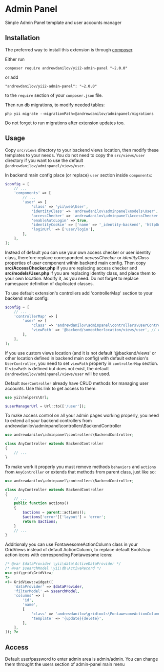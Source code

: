 Admin Panel
===========
Simple Admin Panel template and user accounts manager

Installation
------------

The preferred way to install this extension is through [composer](http://getcomposer.org/download/).

Either run

```
composer require andrewdanilov/yii2-admin-panel "~2.0.0"
```

or add

```
"andrewdanilov/yii2-admin-panel": "~2.0.0"
```

to the `require` section of your `composer.json` file.

Then run db migrations, to modify needed tables:

```
php yii migrate --migrationPath=@andrewdanilov/adminpanel/migrations
```

Do not forget to run migrations after extension updates too.


Usage
-----

Copy `src/views` directory to your backend views location, then modify these templates to your needs.
You do not need to copy the `src/views/user` directory if you want to use the default `@andrewdanilov/adminpanel/views/user`.

In backend main config place (or replace) `user` section inside `components`:

```php
$config = [
	// ...
	'components' => [
		// ...
		'user' => [
			'class' => 'yii\web\User',
			'identityClass' => 'andrewdanilov\adminpanel\models\User',
			'accessChecker' => 'andrewdanilov\adminpanel\AccessChecker',
			'enableAutoLogin' => true,
			'identityCookie' => ['name' => '_identity-backend', 'httpOnly' => true],
			'loginUrl' => ['user/login'],
		],
	],
];
```

Instead of default you can use your own access checker or user identity class, therefore replace correspondent _accessChecker_ or _identityClass_ properties of _user_ component within backend main config. Then copy __src/AccessChecker.php__ if you are replacing access checker and __src/models/User.php__ if you are replacing identity class, and place them to your own location. Modify it, as you need. Do not forget to replace namespace definition of duplicated classes.

To use default extension's controllers add 'controllerMap' section to your backend main config:

```php
$config = [
	// ...
	'controllerMap' => [
		'user' => [
			'class' => 'andrewdanilov\adminpanel\controllers\UserController',
			'viewPath' => '@backend/someotherlocation/views/user', // optional, custom UserController views location
		],
	],
];
```

If you use custom views location (and it is not default '@backend/views' or other location defined in backend main config) with default extension's `UserController`, you need to set `viewPath` property in `controllerMap` section.
If `viewPath` is defined but does not exist, the default `@andrewdanilov/adminpanel/views/user` will be used.

Default `UserController` already have CRUD methods for managing user accounts. Use this link to get access to them:

```php
use yii\helpers\Url;

$userManagerUrl = Url::to(['/user']);
```

To make access control on all your admin pages working properly, you need to extend all your backend controllers from
andrewdanilov\adminpanel\controllers\BackendController

```php
use andrewdanilov\adminpanel\controllers\BackendController;

class AnyController extends BackendController
{
	// ...
}
```

To make work it properly you must remove methods `behaviors` and `actions` from `AnyController` or extends that methods from parent class, just like so:

```php
use andrewdanilov\adminpanel\controllers\BackendController;

class AnyController extends BackendController
{
	// ...
	public function actions()
	{
		$actions = parent::actions();
		$actions['error']['layout'] = 'error';
		return $actions;
	}
	// ...
}
```

Additionaly you can use FontawesomeActionColumn class in your GridViews instead of default ActionColumn, to replace default Bootstrap action icons with corresponding Fontawesome icons:

```php
/* @var $dataProvider \yii\data\ActiveDataProvider */
/* @var $searchModel \yii\db\ActiveRecord */
use yii\grid\GridView;
?>
<?= GridView::widget([
	'dataProvider' => $dataProvider,
	'filterModel' => $searchModel,
	'columns' => [
		'id',
		'name',
		[
			'class' => 'andrewdanilov\gridtools\FontawesomeActionColumn',
			'template' => '{update}{delete}',
		],
	],
]); ?>
```

Access
------

Default user/password to enter admin area is admin/admin. You can change them throught the users section
of admin-panel main menu